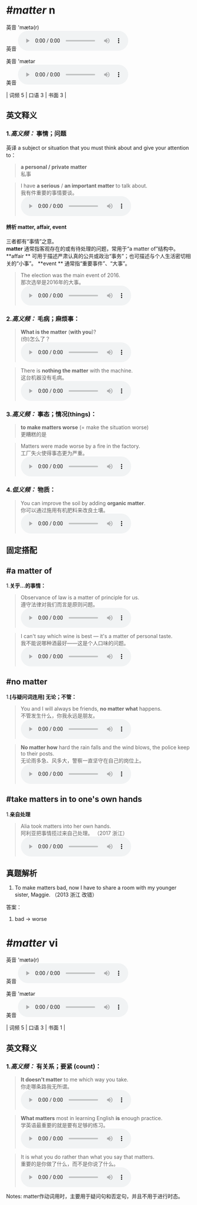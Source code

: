 # ***\#matter*** n
英音 'mætə(r)  
英音
<audio src="./media/matter-B.aac" controls="controls"></audio>

美音 'mætər  
美音
<audio src="./media/matter.aac" controls="controls"></audio>



| 词频 5 | 口语 3 | 书面 3 |  

英文释义
---
### 1.*高义频：* **事情；问题**  
英译 a subject or situation that you must think about and give your attention to：

 > **a personal / private matter**   
 > 私事    

 > I have **a serious** / **an important matter** to talk about.  
 > 我有件重要的事情要谈。    
<audio src="./media/matter-517_AAC.aac" controls="controls"></audio>

#### 辨析 matter, affair, event
三者都有“事情”之意。  
**matter**  通常指客观存在的或有待处理的问题，常用于“a matter of”结构中。
**affair ** 可用于描述严肃认真的公共或政治“事务”；也可描述与个人生活密切相关的“小事”。
**event ** 通常指“重要事件”、“大事”。
 > The election was the main event of 2016.  
 > 那次选举是2016年的大事。    
<audio src="./media/The election was the_AAC.aac" controls="controls"></audio>


### 2.*高义频：* **毛病；麻烦事：**  

 > **What is the matter** (**with you**)?  
 > (你)怎么了？    
<audio src="./media/What is the matter with_AAC.aac" controls="controls"></audio>

 > There is **nothing the matter** with the machine.   
 > 这台机器没有毛病。    
<audio src="./media/matter-6.aac" controls="controls"></audio>

### 3.*高义频：* **事态；情况(things)：**  

 > **to make matters worse** (= make the situation worse)  
 > 更糟糕的是    

 > Matters were made worse by a fire in the factory.   
 > 工厂失火使得事态更为严重。    
<audio src="./media/matter-7.aac" controls="controls"></audio>

### 4.*低义频：* **物质：**  

 > You can improve the soil by adding **organic matter**.  
 > 你可以通过施用有机肥料来改良土壤。    
<audio src="./media/matter-8.aac" controls="controls"></audio>


固定搭配
---
## \#a matter of
1.**关乎…的事情：**  

 > Observance of law is a matter of principle for us.   
 > 遵守法律对我们而言是原则问题。    
<audio src="./media/matter-9.aac" controls="controls"></audio>

 > I can't say which wine is best — it's a matter of personal taste.  
 > 我不能说哪种酒最好——这是个人口味的问题。    
<audio src="./media/I can't say which wine is best2_AAC.aac" controls="controls"></audio>

## \#no matter 
1.**[与疑问词连用] 无论；不管：**  

 > You and I will always be friends, **no matter what** happens.  
 > 不管发生什么，你我永远是朋友。    
<audio src="./media/matter-12.aac" controls="controls"></audio>

 > **No matter how** hard the rain falls and the wind blows, the police keep to their posts.   
 > 无论雨多急、风多大，警察一直坚守在自己的岗位上。    
<audio src="./media/matter-13.aac" controls="controls"></audio>

## \#take matters in to one's own hands
1.**亲自处理**  

 > Alia took matters into her own hands.  
 > 阿利亚把事情揽过来自己处理。  （2017 浙江）  
<audio src="./media/matter-517-1_AAC.aac" controls="controls"></audio>


真题解析
---
1. To make matters bad, now I have to share a room with my younger sister, Maggie.  （2013 浙江 改错）  

答案：
1. bad → worse  

# ***\#matter*** vi
英音 'mætə(r)  
英音
<audio src="./media/matter-B.aac" controls="controls"></audio>

美音 'mætər  
美音
<audio src="./media/matter.aac" controls="controls"></audio>



| 词频 5 | 口语 3 | 书面 1 |  

英文释义
---
### 1.*高义频：* **有关系；要紧 (count)：**  

 > **It doesn't matter** to me which way you take.  
 > 你走哪条路我无所谓。    
<audio src="./media/matter-14.aac" controls="controls"></audio>

 > **What matters** most in learning English **is** enough practice.   
 > 学英语最重要的就是要有足够的练习。    
<audio src="./media/matter-15.aac" controls="controls"></audio>

 > It is what you do rather than what you say that matters.  
 > 重要的是你做了什么，而不是你说了什么。    
<audio src="./media/matter-517-2_AAC.aac" controls="controls"></audio>

Notes: matter作动词用时，主要用于疑问句和否定句，并且不用于进行时态。  

